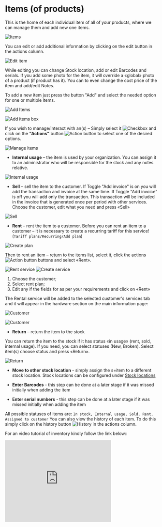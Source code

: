 Items (of products)
==========

This is the home of each individual item of all of your products, where we can manage them and add new one items.

![Items](items.png)

You can edit or add additional information by clicking on the edit button in the actions column.

![Edit item](edit_item.png)

While editing you can change Stock location, add or edit Barcodes and serials.
If you add some photo for the item, it will override a «global» photo of a product (if product has it).
You can to even change the cost price of the item and add/edit Notes.

To add a new item just press the button "Add" and select the needed option for one or multiple items.

![Add Items](add_items.png)

![Add items box](add_items_box.png)

If you wish to manage/interact with an(s) – Simply select it <icon class="image-icon">![Checkbox](checkbox_icon.png)</icon> and click on the **"Actions"** button <icon class="image-icon">![Action button](action_button.png)</icon> to select one of the desired options.

![Manage items](manage_items.png)


* **Internal usage** – the item is used by your organization. You can assign it to an administrator who will be responsible for the stock and any notes relative.

![Internal usage](internal_usage.png)

* **Sell** – sell the item to the customer. If Toggle "Add invoice" is on you will add the transaction and invoice at the same time. If Toggle "Add invoice" is off you will add only the transaction. This transaction will be included in the invoice that is generated once per period with other services.
Choose the customer, edit what you need and press «Sell»

![Sell](sell.png)

* **Rent** – rent the item to a customer.
Before you can rent an item to a customer – it is necessary to create a recurring tariff for this service! (`Tariff plans/Recurring/Add plan`)

![Create plan](create_plan.png)

Then to rent an item – return to the items list, select it, click the actions<icon class="image-icon">![Action button](action_button.png)</icon> buttons and select  «Rent».

![Rent service](items_rent_1.png)
![Create service](items_rent_2.png)

1. Choose the customer;
2. Select rent plan;
3. Edit any if the fields for as per your requirements and click on «Rent»

The Rental service will be added to the selected customer's services tab and it will appear in the hardware section on the main information page:

![Customer](customers.png)

![Customer](customers2.png)

* **Return** – return the item to the stock

You can return the item to the stock if it has status «in usage» (rent, sold, internal usage).
If you need, you can select statuses (New, Broken).
Select item(s) choose status and press «Return».

  ![Return](return.png)

* **Move to other stock location** - simply assign the s=item to a different stock location. Stock locations can be configured under [Stock locations](configuration/inventory/stock_locations/stock_locations.md)

* **Enter Barcodes** - this step can be done at a later stage if it was missed initially when adding the item

* **Enter serial numbers** - this step can be done at a later stage if it was missed initially when adding the item


All possible statuses of items are: `In stock, Internal usage, Sold, Rent, Assigned to customer`
You can also view the history of each item. To do this simply click on the history button <icon class="image-icon">![History](history_icon.png)</icon> in the actions column.



For an video tutorial of inventory kindly follow the link below::
<iframe frameborder=0 height=270 width=350 allowfullscreen src="https://www.youtube.com/embed/KY_Qq-1VxMg?wmode=opaque">Video on youtube</iframe>
